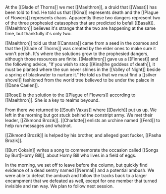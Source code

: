 At the [[Glade of Thorns]] we met [[Maelthron]], a druid that [[Wasat]] has been told to find. He told us that [[Kina]] represents death and the [[Plague of Flowers]] represents chaos. Apparently these two dangers represent two of the three prophesied catasophes that are predicted to befall [[Basalt]]. [[Maelthron]] believes it's strange that the two are happening at the same time, but thankfully it's only two.

[[Maelthron]] told us that [[Cannara]] came from a seed in the cosmos and that the [[Glade of Thorns]] was created by the elder ones to make sure it won't perish. It's where the solutions grow to the prophesied dangers, although those resources are finite. [[Maelthron]] gave us a [[Finnest]] and the following advice, "If you wish to stop [[Kina|the goddess of death]], it must be planted where the sun never shines in the [[Valley of Night]] beside a spring of blackwater to nurture it." He told us that we must find a [[silver shovel]] fashioned from the world tree believed to be under the palace in [[Dane Caelen]].

[[Rose]] is the solution to the [[Plague of Flowers]] according to [[Maelthron]]. She is a key to realms beyound.

From there we returned to [[South Vaxus]] where [[Davich]] put us up. We left in the morning but got stuck behind the constript army. We met their leader, [[Zikmond Brozik]]. [[Charlotte]] enlists an urchine named [[Ferd]] to help run messages and whatnot.

[[Zikmond Brozik]] is helped by his brother, and alleged goat fucker, [[Pasha Brozik]].

[[Burt Cokain]] writes a song to commemorate the occasion called [[Songs by Burt|Horny Bill]], about Horny Bill who lives in a field of eggs.

In the morning, we set off to leave before the column, but quickly find evidence of a dead sentry named [[Nermal]] and a potential ambush. We were able to defeat the ambush and follow the tracks back to a larger encampment that we defeated as well, except for one member that turned invisible and ran way. We plan to follow next session.